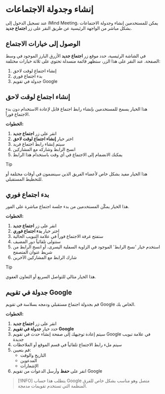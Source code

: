 # إنشاء وجدولة الاجتماعات

عند تسجيل الدخول إلى iMind Meeting، يمكن للمستخدمين إنشاء وجدولة الاجتماعات بشكل مباشر من الواجهة الرئيسية عن طريق النقر على زر **اجتماع جديد**.

## الوصول إلى خيارات الاجتماع

في الشاشة الرئيسية، حدد موقع زر **اجتماع جديد** الأزرق البارز الموجود في وسط الصفحة. عند النقر على هذا الزر، ستظهر قائمة منسدلة تحتوي على ثلاثة خيارات مختلفة:

1. إنشاء اجتماع لوقت لاحق
2. بدء اجتماع فوري
3. جدولة في تقويم Google

## إنشاء اجتماع لوقت لاحق

هذا الخيار يسمح للمستخدمين بإنشاء رابط اجتماع قابل لإعادة الاستخدام دون بدء الاجتماع فوراً.

**الخطوات:**

1. انقر على زر **اجتماع جديد**
2. اختر خيار **إنشاء اجتماع لوقت لاحق**
3. سيتم إنشاء رابط اجتماع فريد
4. انسخ الرابط وشاركه مع المشاركين
5. يمكنك الانضمام إلى الاجتماع في أي وقت باستخدام هذا الرابط

> [!TIP]
> هذا الخيار مفيد بشكل خاص لأعضاء الفريق الذين سينضمون في أوقات مختلفة أو للتخطيط المستقبلي.

## بدء اجتماع فوري

هذا الخيار يمكّن المستخدمين من بدء جلسة اجتماع مباشرة على الفور.

**الخطوات:**

1. انقر على زر **اجتماع جديد**
2. اختر خيار **بدء اجتماع فوري**
3. ستفتح غرفة الاجتماع فوراً في علامة التبويب الحالية
4. ستتولى تلقائياً دور المضيف
5. استخدم خيار \'نسخ الرابط\' الموجود في الزاوية السفلية اليسرى، أو انسخ الرابط من شريط عنوان المتصفح
6. شارك الرابط مع المشاركين الآخرين

> [!TIP]
> هذا الخيار مثالي للتواصل السريع أو التعاون العفوي.

## جدولة في تقويم Google

قم بجدولة اجتماع مستقبلي ودمجه بسلاسة في تقويم Google الخاص بك.

**الخطوات:**

1. انقر على زر **اجتماع جديد**
2. حدد خيار **جدولة في تقويم Google**
3. سيتم إعادة توجيهك إلى صفحة إنشاء حدث في تقويم Google في علامة تبويب جديدة
4. سيتم ملء رابط الاجتماع تلقائياً في قسم الموقع أو الملاحظات
5. قم بتعيين:
   - التاريخ والوقت
   - المدعوين
   - الإشعارات
6. انقر على **حفظ** وأرسل الدعوات من تقويم Google

> [!INFO]
> يتطلب هذا حساب Google متصل وهو مناسب بشكل خاص للفرق المنظمة التي تستخدم تقويمات مدمجة.
